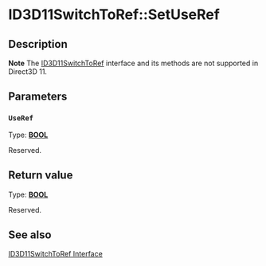 # ID3D11SwitchToRef::SetUseRef

## Description

**Note** The [ID3D11SwitchToRef](https://learn.microsoft.com/windows/desktop/api/d3d11sdklayers/nn-d3d11sdklayers-id3d11switchtoref) interface and its methods are not supported in Direct3D 11.

## Parameters

### `UseRef`

Type: **[BOOL](https://learn.microsoft.com/windows/desktop/WinProg/windows-data-types)**

Reserved.

## Return value

Type: **[BOOL](https://learn.microsoft.com/windows/desktop/WinProg/windows-data-types)**

Reserved.

## See also

[ID3D11SwitchToRef Interface](https://learn.microsoft.com/windows/desktop/api/d3d11sdklayers/nn-d3d11sdklayers-id3d11switchtoref)